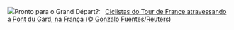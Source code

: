 ![](https://www.bing.com/th?id=OHR.PelotonPont_PT-BR5941556795_UHD.jpg&w=1000)Pronto para o Grand Départ?:&nbsp;&ensp;[Ciclistas do Tour de France atravessando a Pont du Gard, na França (© Gonzalo Fuentes/Reuters)](https://www.bing.com/th?id=OHR.PelotonPont_PT-BR5941556795_UHD.jpg)
<br><br/>
